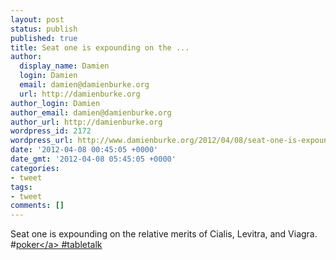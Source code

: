 ```yaml
---
layout: post
status: publish
published: true
title: Seat one is expounding on the ...
author:
  display_name: Damien
  login: Damien
  email: damien@damienburke.org
  url: http://damienburke.org
author_login: Damien
author_email: damien@damienburke.org
author_url: http://damienburke.org
wordpress_id: 2172
wordpress_url: http://www.damienburke.org/2012/04/08/seat-one-is-expounding-on-the/
date: '2012-04-08 00:45:05 +0000'
date_gmt: '2012-04-08 05:45:05 +0000'
categories:
- tweet
tags:
- tweet
comments: []
---
```

<p>Seat one is expounding on the relative merits of Cialis, Levitra, and Viagra. #<a href="http:&#47;&#47;search.twitter.com&#47;search?q=%23poker" class="aktt_hashtag">poker<&#47;a> #tabletalk</p>
